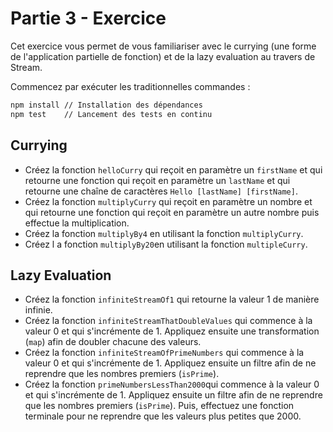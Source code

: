 # Partie 3 - Exercice

Cet exercice vous permet de vous familiariser avec le currying (une forme de l'application partielle de fonction) et de la lazy evaluation au travers de Stream.

Commencez par exécuter les traditionnelles commandes :

```bash
npm install // Installation des dépendances
npm test    // Lancement des tests en continu
```

## Currying

- Créez la fonction `helloCurry` qui reçoit en paramètre un `firstName` et qui retourne une fonction qui reçoit en paramètre un `lastName` et qui retourne une chaîne de caractères `Hello [lastName] [firstName]`.
- Créez la fonction `multiplyCurry` qui reçoit en paramètre un nombre et qui retourne une fonction qui reçoit en paramètre un autre nombre puis effectue la multiplication.
- Créez la fonction `multiplyBy4` en utilisant la fonction `multiplyCurry`.
- Créez l   a fonction `multiplyBy20`en utilisant la fonction `multipleCurry`.

## Lazy Evaluation

- Créez la fonction `infiniteStreamOf1` qui retourne la valeur 1 de manière infinie.
- Créez la fonction `infiniteStreamThatDoubleValues` qui commence à la valeur 0 et qui s'incrémente de 1. Appliquez ensuite une transformation (`map`) afin de doubler chacune des valeurs.
- Créez la fonction `infiniteStreamOfPrimeNumbers` qui commence à la valeur 0 et qui s'incrémente de 1. Appliquez ensuite un filtre afin de ne reprendre que les nombres premiers (`isPrime`).
- Créez la fonction `primeNumbersLessThan2000`qui commence à la valeur 0 et qui s'incrémente de 1. Appliquez ensuite un filtre afin de ne reprendre que les nombres premiers (`isPrime`). Puis, effectuez une fonction terminale pour ne reprendre que les valeurs plus petites que 2000.
